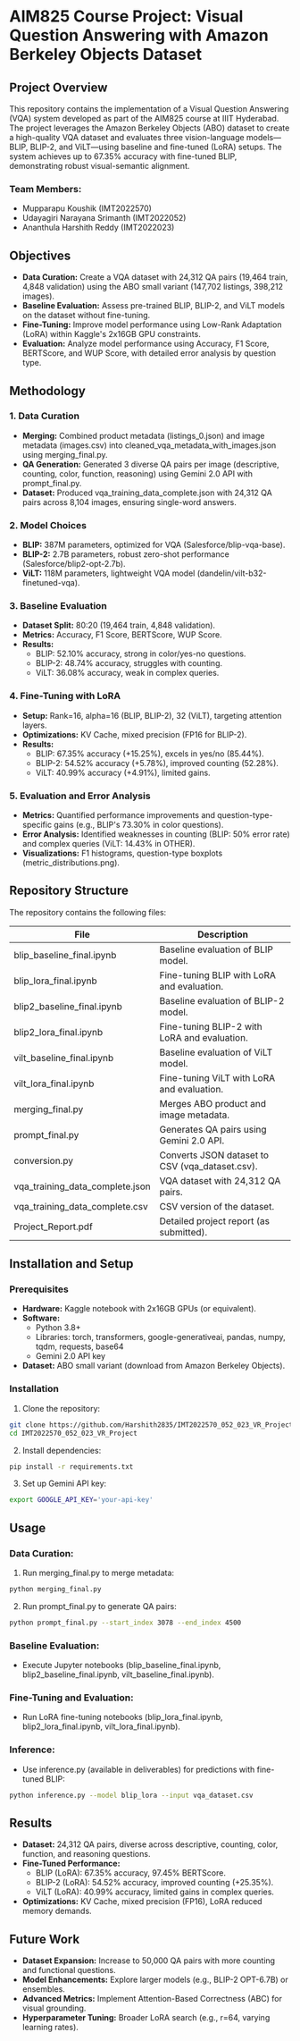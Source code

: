 # AIM825 Course Project: Visual Question Answering with Amazon Berkeley Objects Dataset

## Project Overview
This repository contains the implementation of a Visual Question Answering (VQA) system developed as part of the AIM825 course at IIIT Hyderabad. The project leverages the Amazon Berkeley Objects (ABO) dataset to create a high-quality VQA dataset and evaluates three vision-language models—BLIP, BLIP-2, and ViLT—using baseline and fine-tuned (LoRA) setups. The system achieves up to 67.35% accuracy with fine-tuned BLIP, demonstrating robust visual-semantic alignment.

### Team Members:
- Mupparapu Koushik (IMT2022570)
- Udayagiri Narayana Srimanth (IMT2022052)
- Ananthula Harshith Reddy (IMT2022023)

## Objectives
- **Data Curation:** Create a VQA dataset with 24,312 QA pairs (19,464 train, 4,848 validation) using the ABO small variant (147,702 listings, 398,212 images).
- **Baseline Evaluation:** Assess pre-trained BLIP, BLIP-2, and ViLT models on the dataset without fine-tuning.
- **Fine-Tuning:** Improve model performance using Low-Rank Adaptation (LoRA) within Kaggle's 2x16GB GPU constraints.
- **Evaluation:** Analyze model performance using Accuracy, F1 Score, BERTScore, and WUP Score, with detailed error analysis by question type.

## Methodology

### 1. Data Curation
- **Merging:** Combined product metadata (listings_0.json) and image metadata (images.csv) into cleaned_vqa_metadata_with_images.json using merging_final.py.
- **QA Generation:** Generated 3 diverse QA pairs per image (descriptive, counting, color, function, reasoning) using Gemini 2.0 API with prompt_final.py.
- **Dataset:** Produced vqa_training_data_complete.json with 24,312 QA pairs across 8,104 images, ensuring single-word answers.

### 2. Model Choices
- **BLIP:** 387M parameters, optimized for VQA (Salesforce/blip-vqa-base).
- **BLIP-2:** 2.7B parameters, robust zero-shot performance (Salesforce/blip2-opt-2.7b).
- **ViLT:** 118M parameters, lightweight VQA model (dandelin/vilt-b32-finetuned-vqa).

### 3. Baseline Evaluation
- **Dataset Split:** 80:20 (19,464 train, 4,848 validation).
- **Metrics:** Accuracy, F1 Score, BERTScore, WUP Score.
- **Results:**
  - BLIP: 52.10% accuracy, strong in color/yes-no questions.
  - BLIP-2: 48.74% accuracy, struggles with counting.
  - ViLT: 36.08% accuracy, weak in complex queries.

### 4. Fine-Tuning with LoRA
- **Setup:** Rank=16, alpha=16 (BLIP, BLIP-2), 32 (ViLT), targeting attention layers.
- **Optimizations:** KV Cache, mixed precision (FP16 for BLIP-2).
- **Results:**
  - BLIP: 67.35% accuracy (+15.25%), excels in yes/no (85.44%).
  - BLIP-2: 54.52% accuracy (+5.78%), improved counting (52.28%).
  - ViLT: 40.99% accuracy (+4.91%), limited gains.

### 5. Evaluation and Error Analysis
- **Metrics:** Quantified performance improvements and question-type-specific gains (e.g., BLIP's 73.30% in color questions).
- **Error Analysis:** Identified weaknesses in counting (BLIP: 50% error rate) and complex queries (ViLT: 14.43% in OTHER).
- **Visualizations:** F1 histograms, question-type boxplots (metric_distributions.png).

## Repository Structure
The repository contains the following files:

| File | Description |
|------|-------------|
| blip_baseline_final.ipynb | Baseline evaluation of BLIP model. |
| blip_lora_final.ipynb | Fine-tuning BLIP with LoRA and evaluation. |
| blip2_baseline_final.ipynb | Baseline evaluation of BLIP-2 model. |
| blip2_lora_final.ipynb | Fine-tuning BLIP-2 with LoRA and evaluation. |
| vilt_baseline_final.ipynb | Baseline evaluation of ViLT model. |
| vilt_lora_final.ipynb | Fine-tuning ViLT with LoRA and evaluation. |
| merging_final.py | Merges ABO product and image metadata. |
| prompt_final.py | Generates QA pairs using Gemini 2.0 API. |
| conversion.py | Converts JSON dataset to CSV (vqa_dataset.csv). |
| vqa_training_data_complete.json | VQA dataset with 24,312 QA pairs. |
| vqa_training_data_complete.csv | CSV version of the dataset. |
| Project_Report.pdf | Detailed project report (as submitted). |

## Installation and Setup

### Prerequisites
- **Hardware:** Kaggle notebook with 2x16GB GPUs (or equivalent).
- **Software:**
  - Python 3.8+
  - Libraries: torch, transformers, google-generativeai, pandas, numpy, tqdm, requests, base64
  - Gemini 2.0 API key
- **Dataset:** ABO small variant (download from Amazon Berkeley Objects).

### Installation

1. Clone the repository:
```bash
git clone https://github.com/Harshith2835/IMT2022570_052_023_VR_Project.git
cd IMT2022570_052_023_VR_Project
```

2. Install dependencies:
```bash
pip install -r requirements.txt
```

3. Set up Gemini API key:
```bash
export GOOGLE_API_KEY='your-api-key'
```

## Usage

### Data Curation:
1. Run merging_final.py to merge metadata:
```bash
python merging_final.py
```

2. Run prompt_final.py to generate QA pairs:
```bash
python prompt_final.py --start_index 3078 --end_index 4500
```

### Baseline Evaluation:
- Execute Jupyter notebooks (blip_baseline_final.ipynb, blip2_baseline_final.ipynb, vilt_baseline_final.ipynb).

### Fine-Tuning and Evaluation:
- Run LoRA fine-tuning notebooks (blip_lora_final.ipynb, blip2_lora_final.ipynb, vilt_lora_final.ipynb).

### Inference:
- Use inference.py (available in deliverables) for predictions with fine-tuned BLIP:
```bash
python inference.py --model blip_lora --input vqa_dataset.csv
```

## Results

- **Dataset:** 24,312 QA pairs, diverse across descriptive, counting, color, function, and reasoning questions.
- **Fine-Tuned Performance:**
  - BLIP (LoRA): 67.35% accuracy, 97.45% BERTScore.
  - BLIP-2 (LoRA): 54.52% accuracy, improved counting (+25.35%).
  - ViLT (LoRA): 40.99% accuracy, limited gains in complex queries.
- **Optimizations:** KV Cache, mixed precision (FP16), LoRA reduced memory demands.

## Future Work

- **Dataset Expansion:** Increase to 50,000 QA pairs with more counting and functional questions.
- **Model Enhancements:** Explore larger models (e.g., BLIP-2 OPT-6.7B) or ensembles.
- **Advanced Metrics:** Implement Attention-Based Correctness (ABC) for visual grounding.
- **Hyperparameter Tuning:** Broader LoRA search (e.g., r=64, varying learning rates).

